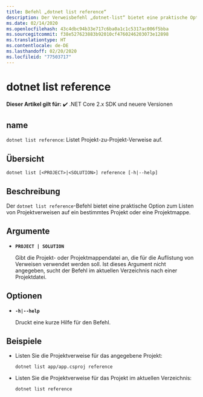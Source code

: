 ```yaml
---
title: Befehl „dotnet list reference“
description: Der Verweisbefehl „dotnet-list“ bietet eine praktische Option zum Listen von Verweisen zwischen Projekten.
ms.date: 02/14/2020
ms.openlocfilehash: 43c4dbc94b33e717c6ba0a1c1c5317ac006f5bba
ms.sourcegitcommit: f38e527623883b92010cf4760246203073e12898
ms.translationtype: HT
ms.contentlocale: de-DE
ms.lasthandoff: 02/20/2020
ms.locfileid: "77503717"
---
```

# <a name="dotnet-list-reference"></a>dotnet list reference

**Dieser Artikel gilt für:** ✔️ .NET Core 2.x SDK und neuere Versionen

## <a name="name"></a>name

`dotnet list reference`: Listet Projekt-zu-Projekt-Verweise auf.

## <a name="synopsis"></a>Übersicht

`dotnet list [<PROJECT>|<SOLUTION>] reference [-h|--help]`

## <a name="description"></a>Beschreibung

Der `dotnet list reference`-Befehl bietet eine praktische Option zum Listen von Projektverweisen auf ein bestimmtes Projekt oder eine Projektmappe.

## <a name="arguments"></a>Argumente

* **`PROJECT | SOLUTION`**

  Gibt die Projekt- oder Projektmappendatei an, die für die Auflistung von Verweisen verwendet werden soll. Ist dieses Argument nicht angegeben, sucht der Befehl im aktuellen Verzeichnis nach einer Projektdatei.

## <a name="options"></a>Optionen

* **`-h|--help`**

  Druckt eine kurze Hilfe für den Befehl.

## <a name="examples"></a>Beispiele

* Listen Sie die Projektverweise für das angegebene Projekt:

  ```dotnetcli
  dotnet list app/app.csproj reference
  ```

* Listen Sie die Projektverweise für das Projekt im aktuellen Verzeichnis:

  ```dotnetcli
  dotnet list reference
  ```
